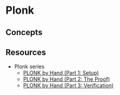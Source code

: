 # Plonk

## Concepts

## Resources

- Plonk series
  - [PLONK by Hand (Part 1: Setup)](https://research.metastate.dev/plonk-by-hand-part-1/)
  - [PLONK by Hand (Part 2: The Proof)](https://research.metastate.dev/plonk-by-hand-part-2-the-proof/)
  - [PLONK by Hand (Part 3: Verification)](https://research.metastate.dev/plonk-by-hand-part-3-verification/)

